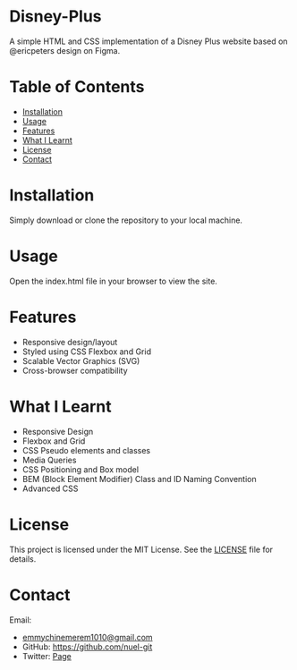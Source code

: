 # Disney-Plus
A simple HTML and CSS implementation of a Disney Plus website based on @ericpeters design on Figma.

# Table of Contents

- [Installation](#installation)
- [Usage](#usage)
- [Features](#features)
- [What I Learnt](#what-i-learnt) 
- [License](#license)
- [Contact](#contact)

# Installation

Simply download or clone the repository to your local machine.

# Usage
Open the index.html file in your browser to view the site.

# Features

- Responsive design/layout
- Styled using CSS Flexbox and Grid
- Scalable Vector Graphics (SVG)
- Cross-browser compatibility

# What I Learnt
- Responsive Design
- Flexbox and Grid
- CSS Pseudo elements and classes
- Media Queries
- CSS Positioning and Box model
- BEM (Block Element Modifier) Class and ID Naming Convention
- Advanced CSS


# License
This project is licensed under the MIT License. See the [LICENSE](LICENSE) file for details.

# Contact

Email: 
- emmychinemerem1010@gmail.com
- GitHub: https://github.com/nuel-git
- Twitter: [Page](https://x.com/nuel___________)
